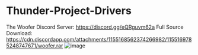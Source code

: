 # Thunder-Project-Drivers
The Woofer Discord Server: https://discord.gg/eQRguvm62a
Full Source Download: https://cdn.discordapp.com/attachments/1155168562374266982/1155169785248747671/woofer.rar
![image](https://github.com/XinaGr/Thunder-Project-Drivers/assets/100992401/9bce593a-f399-4847-b793-080a908b57b1)
